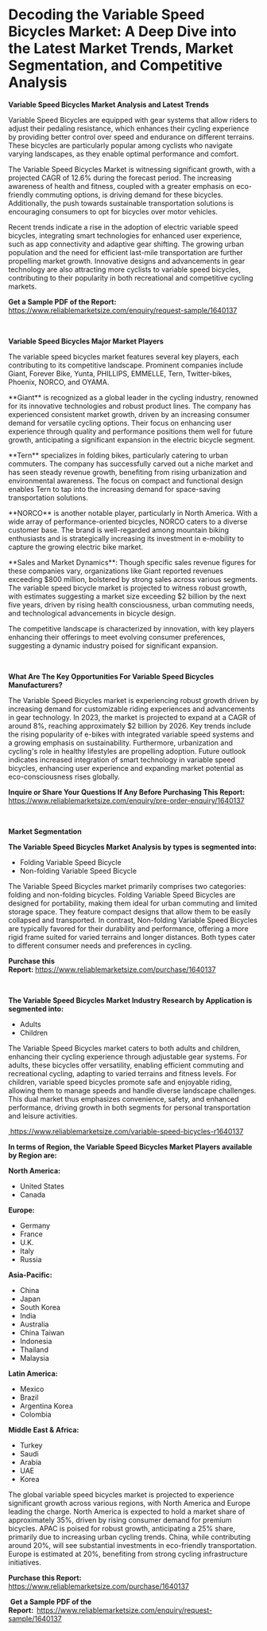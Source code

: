 <p><h1>Decoding the Variable Speed Bicycles Market: A Deep Dive into the Latest Market Trends, Market Segmentation, and Competitive Analysis</h1></p><p><strong>Variable Speed Bicycles Market Analysis and Latest Trends</strong></p>
<p><p>Variable Speed Bicycles are equipped with gear systems that allow riders to adjust their pedaling resistance, which enhances their cycling experience by providing better control over speed and endurance on different terrains. These bicycles are particularly popular among cyclists who navigate varying landscapes, as they enable optimal performance and comfort.</p><p>The Variable Speed Bicycles Market is witnessing significant growth, with a projected CAGR of 12.6% during the forecast period. The increasing awareness of health and fitness, coupled with a greater emphasis on eco-friendly commuting options, is driving demand for these bicycles. Additionally, the push towards sustainable transportation solutions is encouraging consumers to opt for bicycles over motor vehicles.</p><p>Recent trends indicate a rise in the adoption of electric variable speed bicycles, integrating smart technologies for enhanced user experience, such as app connectivity and adaptive gear shifting. The growing urban population and the need for efficient last-mile transportation are further propelling market growth. Innovative designs and advancements in gear technology are also attracting more cyclists to variable speed bicycles, contributing to their popularity in both recreational and competitive cycling markets.</p></p>
<p><strong>Get a Sample PDF of the Report:&nbsp;</strong> <a href="https://www.reliablemarketsize.com/enquiry/request-sample/1640137?utm_campaign=2113&utm_medium=2&utm_source=Github&utm_content=ia&utm_term=18042025&utm_id=variable-speed-bicycles">https://www.reliablemarketsize.com/enquiry/request-sample/1640137</a></p>
<p>&nbsp;</p>
<p><strong>Variable Speed Bicycles Major Market Players</strong></p>
<p><p>The variable speed bicycles market features several key players, each contributing to its competitive landscape. Prominent companies include Giant, Forever Bike, Yunta, PHILLIPS, EMMELLE, Tern, Twitter-bikes, Phoenix, NORCO, and OYAMA.</p><p>**Giant** is recognized as a global leader in the cycling industry, renowned for its innovative technologies and robust product lines. The company has experienced consistent market growth, driven by an increasing consumer demand for versatile cycling options. Their focus on enhancing user experience through quality and performance positions them well for future growth, anticipating a significant expansion in the electric bicycle segment.</p><p>**Tern** specializes in folding bikes, particularly catering to urban commuters. The company has successfully carved out a niche market and has seen steady revenue growth, benefiting from rising urbanization and environmental awareness. The focus on compact and functional design enables Tern to tap into the increasing demand for space-saving transportation solutions.</p><p>**NORCO** is another notable player, particularly in North America. With a wide array of performance-oriented bicycles, NORCO caters to a diverse customer base. The brand is well-regarded among mountain biking enthusiasts and is strategically increasing its investment in e-mobility to capture the growing electric bike market.</p><p>**Sales and Market Dynamics**: Though specific sales revenue figures for these companies vary, organizations like Giant reported revenues exceeding $800 million, bolstered by strong sales across various segments. The variable speed bicycle market is projected to witness robust growth, with estimates suggesting a market size exceeding $2 billion by the next five years, driven by rising health consciousness, urban commuting needs, and technological advancements in bicycle design. </p><p>The competitive landscape is characterized by innovation, with key players enhancing their offerings to meet evolving consumer preferences, suggesting a dynamic industry poised for significant expansion.</p></p>
<p>&nbsp;</p>
<p><strong>What Are The Key Opportunities For Variable Speed Bicycles Manufacturers?</strong></p>
<p><p>The Variable Speed Bicycles market is experiencing robust growth driven by increasing demand for customizable riding experiences and advancements in gear technology. In 2023, the market is projected to expand at a CAGR of around 8%, reaching approximately $2 billion by 2026. Key trends include the rising popularity of e-bikes with integrated variable speed systems and a growing emphasis on sustainability. Furthermore, urbanization and cycling's role in healthy lifestyles are propelling adoption. Future outlook indicates increased integration of smart technology in variable speed bicycles, enhancing user experience and expanding market potential as eco-consciousness rises globally.</p></p>
<p><strong>Inquire or Share Your Questions If Any Before Purchasing This Report:</strong> <a href="https://www.reliablemarketsize.com/enquiry/pre-order-enquiry/1640137?utm_campaign=2113&utm_medium=2&utm_source=Github&utm_content=ia&utm_term=18042025&utm_id=variable-speed-bicycles">https://www.reliablemarketsize.com/enquiry/pre-order-enquiry/1640137</a></p>
<p>&nbsp;</p>
<p><strong>Market Segmentation</strong></p>
<p><strong>The Variable Speed Bicycles Market Analysis by types is segmented into:</strong></p>
<p><ul><li>Folding Variable Speed Bicycle</li><li>Non-folding Variable Speed Bicycle</li></ul></p>
<p><p>The Variable Speed Bicycles market primarily comprises two categories: folding and non-folding bicycles. Folding Variable Speed Bicycles are designed for portability, making them ideal for urban commuting and limited storage space. They feature compact designs that allow them to be easily collapsed and transported. In contrast, Non-folding Variable Speed Bicycles are typically favored for their durability and performance, offering a more rigid frame suited for varied terrains and longer distances. Both types cater to different consumer needs and preferences in cycling.</p></p>
<p><strong>Purchase this Report:&nbsp;</strong><a href="https://www.reliablemarketsize.com/purchase/1640137?utm_campaign=2113&utm_medium=2&utm_source=Github&utm_content=ia&utm_term=18042025&utm_id=variable-speed-bicycles">https://www.reliablemarketsize.com/purchase/1640137</a></p>
<p>&nbsp;</p>
<p><strong>The Variable Speed Bicycles Market Industry Research by Application is segmented into:</strong></p>
<p><ul><li>Adults</li><li>Children</li></ul></p>
<p><p>The Variable Speed Bicycles market caters to both adults and children, enhancing their cycling experience through adjustable gear systems. For adults, these bicycles offer versatility, enabling efficient commuting and recreational cycling, adapting to varied terrains and fitness levels. For children, variable speed bicycles promote safe and enjoyable riding, allowing them to manage speeds and handle diverse landscape challenges. This dual market thus emphasizes convenience, safety, and enhanced performance, driving growth in both segments for personal transportation and leisure activities.</p></p>
<p><a href="https://www.reliablemarketsize.com/variable-speed-bicycles-r1640137?utm_campaign=2113&utm_medium=2&utm_source=Github&utm_content=ia&utm_term=18042025&utm_id=variable-speed-bicycles">&nbsp;https://www.reliablemarketsize.com/variable-speed-bicycles-r1640137</a></p>
<p><strong>In terms of Region, the Variable Speed Bicycles Market Players available by Region are:</strong></p>
<p>
    <p> <strong> North America: </strong>
        <ul>
            <li>United States</li>
            <li>Canada</li>
        </ul>
        </p> 
    <p> <strong> Europe: </strong>
        <ul>
            <li>Germany</li>
            <li>France</li>
            <li>U.K.</li>
            <li>Italy</li>
            <li>Russia</li>
        </ul>
        </p> 
    <p> <strong> Asia-Pacific: </strong>
        <ul>
            <li>China</li>
            <li>Japan</li>
            <li>South Korea</li>
            <li>India</li>
            <li>Australia</li>
            <li>China Taiwan</li>
            <li>Indonesia</li>
            <li>Thailand</li>
            <li>Malaysia</li>
        </ul>
        </p> 
    <p> <strong> Latin America: </strong>
        <ul>
            <li>Mexico</li>
            <li>Brazil</li>
            <li>Argentina Korea</li>
            <li>Colombia</li>
        </ul>
        </p> 
    <p> <strong> Middle East & Africa: </strong>
        <ul>
            <li>Turkey</li>
            <li>Saudi</li>
            <li>Arabia</li>
            <li>UAE</li>
            <li>Korea</li>
        </ul>
    </p>
    </p>
<p><p>The global variable speed bicycles market is projected to experience significant growth across various regions, with North America and Europe leading the charge. North America is expected to hold a market share of approximately 35%, driven by rising consumer demand for premium bicycles. APAC is poised for robust growth, anticipating a 25% share, primarily due to increasing urban cycling trends. China, while contributing around 20%, will see substantial investments in eco-friendly transportation. Europe is estimated at 20%, benefiting from strong cycling infrastructure initiatives.</p></p>
<p><strong>Purchase this Report: </strong><a href="https://www.reliablemarketsize.com/purchase/1640137?utm_campaign=2113&utm_medium=2&utm_source=Github&utm_content=ia&utm_term=18042025&utm_id=variable-speed-bicycles">https://www.reliablemarketsize.com/purchase/1640137</a></p>
<p>&nbsp;<strong>Get a Sample PDF of the Report:&nbsp;&nbsp;</strong><a href="https://www.reliablemarketsize.com/enquiry/request-sample/1640137?utm_campaign=2113&utm_medium=2&utm_source=Github&utm_content=ia&utm_term=18042025&utm_id=variable-speed-bicycles">https://www.reliablemarketsize.com/enquiry/request-sample/1640137</a></p>
<p><strong></strong></p>
<p><p></p><p></p><p></p></p>